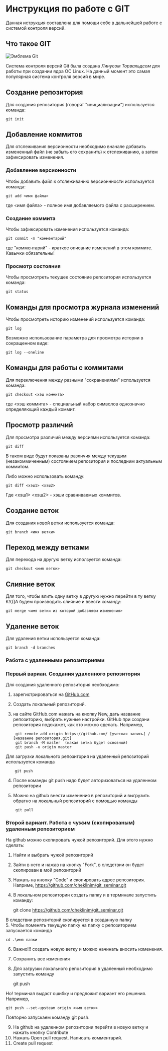 # **Инструкция по работе с GIT**

Данная иструкция составлена для помощи себе в дальнейшей работе с системой контроля версий.

## Что такое GIT

![Эмблема Git](git.JPG)

Система контроля версий Git была создана *Линусом Торвальдсом* для работы при создании ядра ОС Linux. На данный момент это самая популярная система контроля версий в мире.

## Создание репозитория

Для создания репозитория (говорят "инициализации") используется команда:

    git init

## Добавление коммитов

Для отслеживания версионности необходимо вначале добавить измененный файл (не забыть его сохранить) к отслеживанию, а затем зафиксировать изменения.

### Добавление версионности

Чтобы добавить файл к отслеживанию версионнности используется команда:

    git add <имя файла>

где <имя файла> - полное имя добавляемого файла с расширением.

### Создание коммита

Чтобы зафиксировать изменения используется команда:

    git commit -m "комментарий"

где "комментарий" - краткое описание изменений в этом коммите. Кавычки обязательны!

### Просмотр состояния

Чтобы просмотреть текущее состояние репозитория используется команда:

    git status

## Команды для просмотра журнала изменений

Чтобы просмотреть историю изменений используется команда:

    git log

Возможно использование параметра для просмотра истории в сокращенном виде:

    git log --oneline

## Команды для работы с коммитами

Для переключения между разными "сохранениями" используется команда:

    git checkout <хэш коммита>

где <хэш коммита> - специальный набор символов однозначно определяющий каждый коммит.

## Просмотр различий

Для просмотра различий между версиями используется команда:

    git diff

В таком виде будут показаны различия между текущим (незакоммиченным) состоянием репозитория и последним актуальным коммитом.

Либо можно использовать команду:

    git diff <хэш1> <хэш2>

Где <хэш1> <хэш2> - хэши сравниваемых коммитов.

## Создание веток

Для создания новой ветки используется команда:

    git branch <имя ветки>

## Переход между ветками

Для перехода на другую ветку исползуется команда:

    git checkout <имя ветки>

## Слияние веток

Для того, чтобы влить одну ветку в другую нужно перейти в ту ветку КУДА будем производить слияние и ввести команду:

    git merge <имя ветки из которой добавляем изменения>

## Удаление веток

Для удаления ветки используется команда:
    
    git branch -d branches


### Работа с удаленными репозиториями

### Первый вариан. Cоздания удаленного репозитория

Для создания удаленного репозитория необходимо:
1. зарегистрироваться на [GitHub.com](GitHub.com)
2. Создать локальный репозиторий.
3. на сайте GitHub.com нажать на кнопку New, дать название репозиторию, выбрать нужные настройки. GitHub при создани репозитория подскажет, как это можно сделать. Например,

        git remote add origin https://github.com/ [учетная запись] / [название репозитория.git]
        git branch -M master  (какая ветка будет основной)
        git push -u origin master

Для загрузки локального репозитория на удаленный репозиторий используется команда

        git push

4. После команды git push надо будет авторизоваться на удаленном репозитории
5. Можно на github внести изменения в репозиторий и выгрузить обратно на локальный репозиторий с помощью команды
        
        git pull

### Второй вариант. Работа с чужим (скопированым) удаленным репозиторием

На github можно скопировать чужой репозиторий. Для этого нужно сделать:
1. Найти и выбрать чужой репозиторий 
2. Зайти в него и нажав на кнопку "Fork", в следствии он будет скопирован в мой репозиторий
3. Нажать на кнопку "Code" и скопировать адрес репозитория. Наприме, https://github.com/cheklinim/git_seminar.git
4. В локальном репозитории создать папку и в терминале запустить команду:
        
    git clone https://github.com/cheklinim/git_seminar.git
        
 В следствии репозиторий скопируется в созданную папку       
5. Чтобы поменять текущую папку на папку с репозиторием запускается команда
    
    cd .\имя папки
    
6. Важно!!! создать новую ветку и можно начинать вносить изменения.
7. Сохранить все изменения
8. Для загрузки локального репозитория в удаленный необходимо запустить команду 

    git push
    
Но! терминал выдаст ошибку и предложит вариант его решения. Например,

    git push --set-upsteam origin <имя ветки>
    
Повторно запускаем команду git push.

9. На github на удаленном репозитории перейти в новую ветку и нажать кнопку Contribute
10. Нажать Open pull request. Написать комментарий.
11. Create pull request